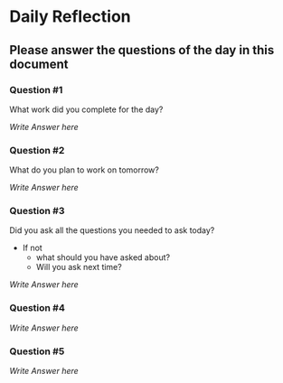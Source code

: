 # Daily Reflection

## Please answer the questions of the day in this document

### Question #1

What work did you complete for the day?

_Write Answer here_

### Question #2

What do you plan to work on tomorrow?

_Write Answer here_

### Question #3

Did you ask all the questions you needed to ask today?

- If not
  - what should you have asked about?
  - Will you ask next time?

_Write Answer here_

### Question #4

_Write Answer here_

### Question #5

_Write Answer here_

